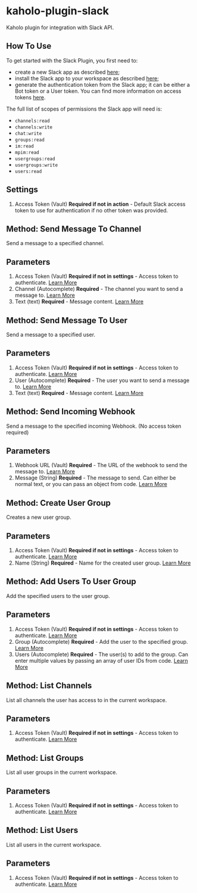 # kaholo-plugin-slack
Kaholo plugin for integration with Slack API.

## How To Use
To get started with the Slack Plugin, you first need to:
* create a new Slack app as described [here](https://api.slack.com/authentication/basics);
* install the Slack app to your workspace as described [here](https://api.slack.com/authentication/basics#installing);
* generate the authentication token from the Slack app; it can be either a Bot token or a User token. You can find more information on access tokens [here](https://api.slack.com/authentication/token-types).

The full list of scopes of permissions the Slack app will need is:
* ```channels:read```
* ```channels:write```
* ```chat:write```
* ```groups:read```
* ```im:read```
* ```mpim:read```
* ```usergroups:read```
* ```usergroups:write```
* ```users:read```

##  Settings
1. Access Token (Vault) **Required if not in action** - Default Slack access token to use for authentication if no other token was provided.
    

## Method: Send Message To Channel
Send a message to a specified channel.

## Parameters
1. Access Token (Vault) **Required if not in settings** - Access token to authenticate.
    [Learn More](https://api.slack.com/authentication/token-types)
2. Channel (Autocomplete) **Required** - The channel you want to send a message to.
    [Learn More](https://api.slack.com/types/channel)
3. Text (text) **Required** - Message content.
    [Learn More](https://slack.com/help/categories/200111606)

## Method: Send Message To User
Send a message to a specified user.

## Parameters
1. Access Token (Vault) **Required if not in settings** - Access token to authenticate.
    [Learn More](https://api.slack.com/authentication/token-types)
2. User (Autocomplete) **Required** - The user you want to send a message to.
    [Learn More](https://api.slack.com/types/channel)
3. Text (text) **Required** - Message content.
    [Learn More](https://slack.com/help/categories/200111606)

## Method: Send Incoming Webhook
Send a message to the specified incoming Webhook.
(No access token required)

## Parameters
1. Webhook URL (Vault) **Required** - The URL of the webhook to send the message to.
    [Learn More](https://api.slack.com/messaging/webhooks)
2. Message (String) **Required** - The message to send. Can either be normal text, or you can pass an object from code.
    [Learn More](https://api.slack.com/messaging/webhooks#advanced_message_formatting)


## Method: Create User Group
Creates a new user group.

## Parameters
1. Access Token (Vault) **Required if not in settings** - Access token to authenticate.
    [Learn More](https://api.slack.com/authentication/token-types)
2. Name (String) **Required** - Name for the created user group.
    [Learn More](https://slack.com/help/articles/212906697-Create-a-user-group)

## Method: Add Users To User Group
Add the specified users to the user group.

## Parameters
1. Access Token (Vault) **Required if not in settings** - Access token to authenticate.
    [Learn More](https://api.slack.com/authentication/token-types)
2. Group (Autocomplete) **Required** - Add the user to the specified group.
    [Learn More](https://api.slack.com/types/group)
3. Users (Autocomplete) **Required** - The user(s) to add to the group. Can enter multiple values by passing an array of user IDs from code.
    [Learn More](https://api.slack.com/methods/users.identity)

## Method: List Channels
List all channels the user has access to in the current workspace.

## Parameters
1. Access Token (Vault) **Required if not in settings** - Access token to authenticate.
    [Learn More](https://api.slack.com/authentication/token-types)

## Method: List Groups
List all user groups in the current workspace.

## Parameters
1. Access Token (Vault) **Required if not in settings** - Access token to authenticate.
    [Learn More](https://api.slack.com/authentication/token-types)

## Method: List Users
List all users in the current workspace.

## Parameters
1. Access Token (Vault) **Required if not in settings** - Access token to authenticate.
    [Learn More](https://api.slack.com/authentication/token-types)
